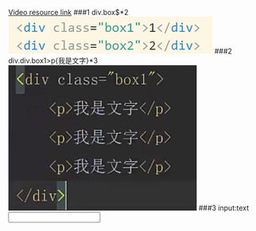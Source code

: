 [Video resource link](https://www.bilibili.com/video/av21212670/?p=109)
###1
div.box$*2
![avatar](image\00html语法2.png)
###2
div.div.box1>p{我是文字}*3
![avatar](image\00html语法.png)
###3
input:text
<input type="text" name="" id="">